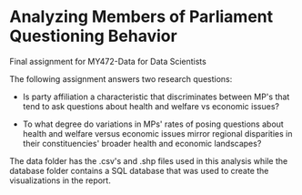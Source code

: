 # Analyzing Members of Parliament Questioning Behavior
Final assignment for MY472-Data for Data Scientists

The following assignment answers two research questions:

- Is party affiliation a characteristic that discriminates between MP's that tend to ask questions about health and welfare vs economic issues?

- To what degree do variations in MPs' rates of posing questions about health and welfare versus economic issues mirror regional disparities in their constituencies' broader health and economic landscapes? 

The data folder has the .csv's and .shp files used in this analysis while the database folder contains a SQL database that was used to create the visualizations in the report. 
